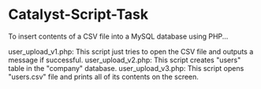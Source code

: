# Catalyst-Script-Task
To insert contents of a CSV file into a MySQL database using PHP...

user_upload_v1.php: This script just tries to open the CSV file and outputs a message if successful.
user_upload_v2.php: This script creates "users" table in the "company" database.
user_upload_v3.php: This script opens "users.csv" file and prints all of its contents on the screen.
